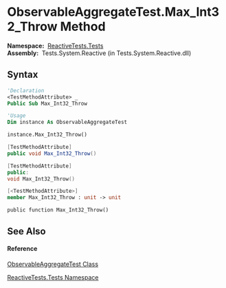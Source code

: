# ObservableAggregateTest.Max\_Int32\_Throw Method

**Namespace:**  [ReactiveTests.Tests](ReactiveTests.Tests\ReactiveTests.Tests.md)  
**Assembly:**  Tests.System.Reactive (in Tests.System.Reactive.dll)

## Syntax

```vb
'Declaration
<TestMethodAttribute> _
Public Sub Max_Int32_Throw
```

```vb
'Usage
Dim instance As ObservableAggregateTest

instance.Max_Int32_Throw()
```

```csharp
[TestMethodAttribute]
public void Max_Int32_Throw()
```

```c++
[TestMethodAttribute]
public:
void Max_Int32_Throw()
```

```fsharp
[<TestMethodAttribute>]
member Max_Int32_Throw : unit -> unit 
```

```jscript
public function Max_Int32_Throw()
```

## See Also

#### Reference

[ObservableAggregateTest Class](ObservableAggregateTest\ObservableAggregateTest.md)

[ReactiveTests.Tests Namespace](ReactiveTests.Tests\ReactiveTests.Tests.md)




